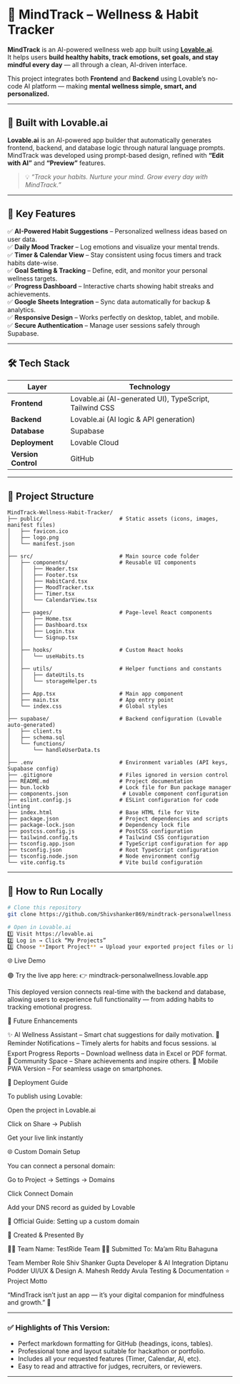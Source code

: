# 🌿 MindTrack – Wellness & Habit Tracker

**MindTrack** is an AI-powered wellness web app built using **[Lovable.ai](https://lovable.ai/)**.  
It helps users **build healthy habits, track emotions, set goals, and stay mindful every day** — all through a clean, AI-driven interface.  

This project integrates both **Frontend** and **Backend** using Lovable’s no-code AI platform — making **mental wellness simple, smart, and personalized.**

---

## 💖 Built with Lovable.ai

**Lovable.ai** is an AI-powered app builder that automatically generates frontend, backend, and database logic through natural language prompts.  
MindTrack was developed using prompt-based design, refined with **“Edit with AI”** and **“Preview”** features.

> 💡 *“Track your habits. Nurture your mind. Grow every day with MindTrack.”*

---

## 🧠 Key Features

✅ **AI-Powered Habit Suggestions** – Personalized wellness ideas based on user data.  
✅ **Daily Mood Tracker** – Log emotions and visualize your mental trends.  
✅ **Timer & Calendar View** – Stay consistent using focus timers and track habits date-wise.  
✅ **Goal Setting & Tracking** – Define, edit, and monitor your personal wellness targets.  
✅ **Progress Dashboard** – Interactive charts showing habit streaks and achievements.  
✅ **Google Sheets Integration** – Sync data automatically for backup & analytics.  
✅ **Responsive Design** – Works perfectly on desktop, tablet, and mobile.  
✅ **Secure Authentication** – Manage user sessions safely through Supabase.  

---

## 🛠️ Tech Stack

| Layer | Technology |
|-------|-------------|
| **Frontend** | Lovable.ai (AI-generated UI), TypeScript, Tailwind CSS |
| **Backend** | Lovable.ai (AI logic & API generation) |
| **Database** | Supabase |
| **Deployment** | Lovable Cloud |
| **Version Control** | GitHub |

---

## 📂 Project Structure

```
MindTrack-Wellness-Habit-Tracker/
├── public/                        # Static assets (icons, images, manifest files)
│   ├── favicon.ico
│   ├── logo.png
│   └── manifest.json
│
├── src/                           # Main source code folder
│   ├── components/                # Reusable UI components
│   │   ├── Header.tsx
│   │   ├── Footer.tsx
│   │   ├── HabitCard.tsx
│   │   ├── MoodTracker.tsx
│   │   ├── Timer.tsx
│   │   └── CalendarView.tsx
│   │
│   ├── pages/                     # Page-level React components
│   │   ├── Home.tsx
│   │   ├── Dashboard.tsx
│   │   ├── Login.tsx
│   │   └── Signup.tsx
│   │
│   ├── hooks/                     # Custom React hooks
│   │   └── useHabits.ts
│   │
│   ├── utils/                     # Helper functions and constants
│   │   ├── dateUtils.ts
│   │   └── storageHelper.ts
│   │
│   ├── App.tsx                    # Main app component
│   ├── main.tsx                   # App entry point
│   └── index.css                  # Global styles
│
├── supabase/                      # Backend configuration (Lovable auto-generated)
│   ├── client.ts
│   ├── schema.sql
│   └── functions/
│       └── handleUserData.ts
│
├── .env                           # Environment variables (API keys, Supabase config)
├── .gitignore                     # Files ignored in version control
├── README.md                      # Project documentation
├── bun.lockb                      # Lock file for Bun package manager
├── components.json                 # Lovable component configuration
├── eslint.config.js               # ESLint configuration for code linting
├── index.html                     # Base HTML file for Vite
├── package.json                   # Project dependencies and scripts
├── package-lock.json              # Dependency lock file
├── postcss.config.js              # PostCSS configuration
├── tailwind.config.ts             # Tailwind CSS configuration
├── tsconfig.app.json              # TypeScript configuration for app
├── tsconfig.json                  # Root TypeScript configuration
├── tsconfig.node.json             # Node environment config
└── vite.config.ts                 # Vite build configuration
```

---

## 🚀 How to Run Locally

```bash
# Clone this repository
git clone https://github.com/Shivshanker869/mindtrack-personalwellness.git

# Open in Lovable.ai
1️⃣ Visit https://lovable.ai  
2️⃣ Log in → Click “My Projects”  
3️⃣ Choose **Import Project** → Upload your exported project files or link your GitHub repository
```
🌐 Live Demo

🟢 Try the live app here:
👉 mindtrack-personalwellness.lovable.app

This deployed version connects real-time with the backend and database, allowing users to experience full functionality — from adding habits to tracking emotional progress.

🧩 Future Enhancements

✨ AI Wellness Assistant – Smart chat suggestions for daily motivation.
🔔 Reminder Notifications – Timely alerts for habits and focus sessions.
📊 Export Progress Reports – Download wellness data in Excel or PDF format.
💬 Community Space – Share achievements and inspire others.
📱 Mobile PWA Version – For seamless usage on smartphones.

🏁 Deployment Guide

To publish using Lovable:

Open the project in Lovable.ai

Click on Share → Publish

Get your live link instantly

🌐 Custom Domain Setup

You can connect a personal domain:

Go to Project → Settings → Domains

Click Connect Domain

Add your DNS record as guided by Lovable

📖 Official Guide: Setting up a custom domain

🧠 Created & Presented By

👨‍💻 Team Name: TestRide Team
🧑‍🏫 Submitted To: Ma’am Ritu Bahaguna

Team Member	Role
Shiv Shanker Gupta	Developer & AI Integration
Diptanu Podder	UI/UX & Design
A. Mahesh Reddy Avula	Testing & Documentation
⭐ Project Motto

“MindTrack isn’t just an app — it’s your digital companion for mindfulness and growth.” 🌱

---

### ✅ Highlights of This Version:
- Perfect markdown formatting for GitHub (headings, icons, tables).  
- Professional tone and layout suitable for hackathon or portfolio.  
- Includes all your requested features (Timer, Calendar, AI, etc).  
- Easy to read and attractive for judges, recruiters, or reviewers.

---


